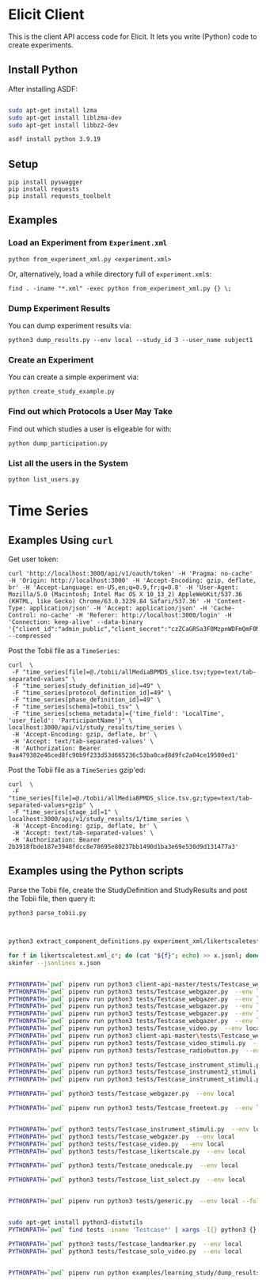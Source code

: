 
# Elicit Client

This is the client API access code for Elicit.  It lets you write (Python) code to create experiments.

## Install Python

After installing ASDF:


```bash

sudo apt-get install lzma
sudo apt-get install liblzma-dev
sudo apt-get install libbz2-dev

asdf install python 3.9.19
```

## Setup

```
pip install pyswagger
pip install requests
pip install requests_toolbelt
```

## Examples

### Load an Experiment from `Experiment.xml`

```
python from_experiment_xml.py <experiment.xml>
```

Or, alternatively, load a while directory full of `experiment.xml`s:

```
find . -iname "*.xml" -exec python from_experiment_xml.py {} \;
```

### Dump Experiment Results

You can dump experiment results via:

```
python3 dump_results.py --env local --study_id 3 --user_name subject1
```

### Create an Experiment

You can create a simple experiment via:

```
python create_study_example.py
```

### Find out which Protocols a User May Take

Find out which studies a user is eligeable for with:

```
python dump_participation.py
```

### List all the users in the System


```
python list_users.py
```


# Time Series


## Examples Using `curl`


Get user token:

```
curl 'http://localhost:3000/api/v1/oauth/token' -H 'Pragma: no-cache' -H 'Origin: http://localhost:3000' -H 'Accept-Encoding: gzip, deflate, br' -H 'Accept-Language: en-US,en;q=0.9,fr;q=0.8' -H 'User-Agent: Mozilla/5.0 (Macintosh; Intel Mac OS X 10_13_2) AppleWebKit/537.36 (KHTML, like Gecko) Chrome/63.0.3239.84 Safari/537.36' -H 'Content-Type: application/json' -H 'Accept: application/json' -H 'Cache-Control: no-cache' -H 'Referer: http://localhost:3000/login' -H 'Connection: keep-alive' --data-binary '{"client_id":"admin_public","client_secret":"czZCaGRSa3F0MzpnWDFmQmF0M2JW","grant_type":"password","email":"admin@elicit.dk","password":"password"}' --compressed

```

Post the Tobii file as a `TimeSeries`:

```
curl  \
 -F "time_series[file]=@./tobii/allMediaBPMDS_slice.tsv;type=text/tab-separated-values" \
 -F "time_series[study_definition_id]=49" \
 -F "time_series[protocol_definition_id]=49" \
 -F "time_series[phase_definition_id]=49" \
 -F "time_series[schema]=tobii_tsv" \
 -F "time_series[schema_metadata]={'time_field': 'LocalTime', 'user_field': 'ParticipantName'}" \
localhost:3000/api/v1/study_results/time_series \
 -H 'Accept-Encoding: gzip, deflate, br' \
 -H 'Accept: text/tab-separated-values' \
 -H 'Authorization: Bearer 9aa479382e46ced8fc90b9f233d53d665236c53ba0cad8d9fc2a04ce19500ed1' 
```


Post the Tobii file as a `TimeSeries` gzip'ed:

```
curl  \
 -F "time_series[file]=@./tobii/allMediaBPMDS_slice.tsv.gz;type=text/tab-separated-values+gzip" \
 -F "time_series[stage_id]=1" \
localhost:3000/api/v1/study_results/1/time_series \
 -H 'Accept-Encoding: gzip, deflate, br' \
 -H 'Accept: text/tab-separated-values' \
 -H 'Authorization: Bearer 2b3918fbde187e3948fdcc8e78695e80237bb1490d1ba3e69e530d9d131477a3' 
```

## Examples using the Python scripts

Parse the Tobii file, create the StudyDefinition and StudyResults and post the Tobii file, then query it:

```
python3 parse_tobii.py
```

##

```bash

python3 extract_component_definitions.py experiment_xml/likertscaletest.xml 

for f in likertscaletest.xml_c*; do (cat "${f}"; echo) >> x.jsonl; done
skinfer --jsonlines x.json


PYTHONPATH=`pwd` pipenv run python3 client-api-master/tests/Testcase_webgazer.py  --env local
PYTHONPATH=`pwd` pipenv run python3 tests/Testcase_webgazer.py  --env local
PYTHONPATH=`pwd` pipenv run python3 tests/Testcase_webgazer.py  --env local PYTHONPATH=`pwd` pipenv run python3 client-api-master\tests\Testcase_webgazer.py  --env local
PYTHONPATH=`pwd` pipenv run python3 tests/Testcase_webgazer.py  --env local --ignore_https
PYTHONPATH=`pwd` pipenv run python3 tests/Testcase_webgazer.py  --env local --ignore_https
PYTHONPATH=`pwd` pipenv run python3 tests/Testcase_webgazer.py  --env local_docker
PYTHONPATH=`pwd` pipenv run python3 tests/Testcase_video.py  --env local
PYTHONPATH=`pwd` pipenv run python3 client-api-master\tests\Testcase_webgazer.py  --env local
PYTHONPATH=`pwd` pipenv run python3 tests/Testcase_video_stimuli.py  --env local
PYTHONPATH=`pwd` pipenv run python3 tests/Testcase_radiobutton.py  --env local

PYTHONPATH=`pwd` pipenv run python3 tests/Testcase_instrument_stimuli.py  --env local
PYTHONPATH=`pwd` pipenv run python3 tests/Testcase_instrument2_stimuli.py  --env local
PYTHONPATH=`pwd` pipenv run python3 tests/Testcase_instrument_stimuli.py  --env local_docker

PYTHONPATH=`pwd` python3 tests/Testcase_webgazer.py  --env local

PYTHONPATH=`pwd` pipenv run python3 tests/Testcase_freetext.py  --env local_docker


PYTHONPATH=`pwd` python3 tests/Testcase_instrument_stimuli.py  --env local
PYTHONPATH=`pwd` python3 tests/Testcase_webgazer.py  --env local
PYTHONPATH=`pwd` python3 tests/Testcase_video.py  --env local
PYTHONPATH=`pwd` python3 tests/Testcase_likertscale.py  --env local

PYTHONPATH=`pwd` python3 tests/Testcase_onedscale.py  --env local

PYTHONPATH=`pwd` python3 tests/Testcase_list_select.py  --env local


PYTHONPATH=`pwd` pipenv run python3 tests/generic.py  --env local --folder tests/columns


sudo apt-get install python3-distutils
PYTHONPATH=`pwd` find tests -iname 'Testcase*' | xargs -I{} python3 {} --env local

PYTHONPATH=`pwd` python3 tests/Testcase_landmarker.py  --env local
PYTHONPATH=`pwd` python3 tests/Testcase_solo_video.py  --env local


PYTHONPATH=`pwd` pipenv run python examples/learning_study/dump_results.py --study_id 78 --env local


```
